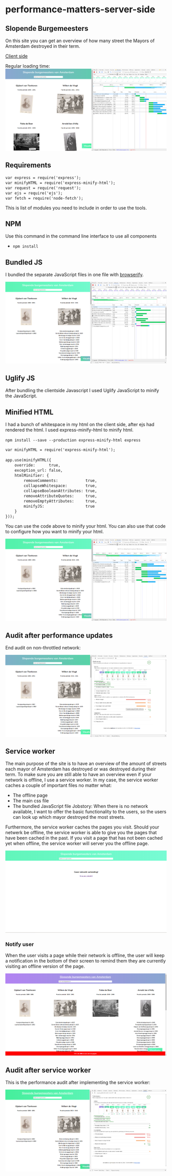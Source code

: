 # performance-matters-server-side

## Slopende Burgemeesters

On this site you can get an overview of how many street the Mayors of Amsterdam destroyed in their term.

[Client side](https://robinfrugte97.github.io/project1-quick-hack-prototype/)


Regular loading time: 
![](https://github.com/RobinFrugte97/performance-matters-server-side/blob/master/screenshots/client-side.png)


## Requirements

```
var express = require('express');
var minifyHTML = require('express-minify-html');
var request = require('request');
var ejs = require('ejs');
var fetch = require('node-fetch');
```
This is list of modules you need to include in order to use the tools.

## NPM

Use this command in the command line interface to use all components

- `npm install`


## Bundled JS

I bundled the separate JavaScript files in one file with [browserify](http://browserify.org/).

![](https://github.com/RobinFrugte97/performance-matters-server-side/blob/master/screenshots/bundledjs.png)

## Uglify JS

After bundling the clientside Javascript I used Uglify JavaScript to minify the JavaScript.


## Minified HTML

I had a bunch of whitespace in my html on the client side, after ejs had rendered the html.
I used express-minify-html to minify html.

`npm install --save --production express-minify-html express`

```
var minifyHTML = require('express-minify-html');
 
app.use(minifyHTML({
    override:      true,
    exception_url: false,
    htmlMinifier: {
        removeComments:            true,
        collapseWhitespace:        true,
        collapseBooleanAttributes: true,
        removeAttributeQuotes:     true,
        removeEmptyAttributes:     true,
        minifyJS:                  true
    }
}));
```

You can use the code above to minify your html. You can also use that code to configure how you want to minify your html.

![](https://github.com/RobinFrugte97/performance-matters-server-side/blob/master/screenshots/somewhitespaceremoved.png)


## Audit after performance updates

End audit on non-throttled network:

![](https://github.com/RobinFrugte97/performance-matters-server-side/blob/master/screenshots/audit.png)


## Service worker

The main purpose of the site is to have an overview of the amount of streets each mayor of Amsterdam has destroyed or was destroyed during their term. To make sure you are still able to have an overview even if your network is offline, I use a service worker.
In my case, the service worker caches a couple of important files no matter what:
- The offline page
- The main css file
- The bundled JavaScript file
Jobstory: When there is no network available, I want to offer the basic functionality to the users, so the users can look up which mayor destroyed the most streets.

Furthermore, the service worker caches the pages you visit. Should your netwerk be offline, the service worker is able to give you the pages that have been cached in the past. If you visit a page that has not been cached yet when offline, the service worker will server you the offline page.

![offlinepage](https://github.com/RobinFrugte97/performance-matters-server-side/blob/master/screenshots/offlinepage.png)

### Notify user

When the user visits a page while their network is offline, the user will keep a notification in the bottom of their screen to remind them they are currently visiting an offline version of the page.

![offlinenotification](https://github.com/RobinFrugte97/performance-matters-server-side/blob/master/screenshots/offlinenotification.png)

## Audit after service worker

This is the performance audit after implementing the service worker:

![newAudit](https://github.com/RobinFrugte97/performance-matters-server-side/blob/master/screenshots/newaudit.png)

